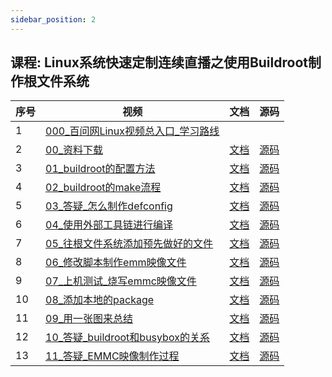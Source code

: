 ```yaml
---
sidebar_position: 2
---
```


## 课程: Linux系统快速定制连续直播之使用Buildroot制作根文件系统
| 序号 | 视频 | 文档 | 源码 |
| ---- | ---- | ---- | ---- |
| 1 | [000_百问网Linux视频总入口_学习路线](https://www.bilibili.com/video/BV1hnEiznEDa/?p=1) |  |  |
| 2 | [00_资料下载](https://www.bilibili.com/video/BV1hnEiznEDa/?p=2) | [文档](https://gitee.com/weidongshan/rootfs_build_by_buildroot/tree/master/源码与文档) | [源码](https://gitee.com/weidongshan/rootfs_build_by_buildroot/tree/master/源码与文档/源码) |
| 3 | [01_buildroot的配置方法](https://www.bilibili.com/video/BV1hnEiznEDa/?p=3) | [文档](https://gitee.com/weidongshan/rootfs_build_by_buildroot/tree/master/源码与文档) | [源码](https://gitee.com/weidongshan/rootfs_build_by_buildroot/tree/master/源码与文档/源码) |
| 4 | [02_buildroot的make流程](https://www.bilibili.com/video/BV1hnEiznEDa/?p=4) | [文档](https://gitee.com/weidongshan/rootfs_build_by_buildroot/tree/master/源码与文档) | [源码](https://gitee.com/weidongshan/rootfs_build_by_buildroot/tree/master/源码与文档/源码) |
| 5 | [03_答疑_怎么制作defconfig](https://www.bilibili.com/video/BV1hnEiznEDa/?p=5) | [文档](https://gitee.com/weidongshan/rootfs_build_by_buildroot/tree/master/源码与文档) | [源码](https://gitee.com/weidongshan/rootfs_build_by_buildroot/tree/master/源码与文档/源码) |
| 6 | [04_使用外部工具链进行编译](https://www.bilibili.com/video/BV1hnEiznEDa/?p=6) | [文档](https://gitee.com/weidongshan/rootfs_build_by_buildroot/tree/master/源码与文档) | [源码](https://gitee.com/weidongshan/rootfs_build_by_buildroot/tree/master/源码与文档/源码) |
| 7 | [05_往根文件系统添加预先做好的文件](https://www.bilibili.com/video/BV1hnEiznEDa/?p=7) | [文档](https://gitee.com/weidongshan/rootfs_build_by_buildroot/tree/master/源码与文档) | [源码](https://gitee.com/weidongshan/rootfs_build_by_buildroot/tree/master/源码与文档/源码) |
| 8 | [06_修改脚本制作emm映像文件](https://www.bilibili.com/video/BV1hnEiznEDa/?p=8) | [文档](https://gitee.com/weidongshan/rootfs_build_by_buildroot/tree/master/源码与文档) | [源码](https://gitee.com/weidongshan/rootfs_build_by_buildroot/tree/master/源码与文档/源码) |
| 9 | [07_上机测试_烧写emmc映像文件](https://www.bilibili.com/video/BV1hnEiznEDa/?p=9) | [文档](https://gitee.com/weidongshan/rootfs_build_by_buildroot/tree/master/源码与文档) | [源码](https://gitee.com/weidongshan/rootfs_build_by_buildroot/tree/master/源码与文档/源码) |
| 10 | [08_添加本地的package](https://www.bilibili.com/video/BV1hnEiznEDa/?p=10) | [文档](https://gitee.com/weidongshan/rootfs_build_by_buildroot/tree/master/源码与文档) | [源码](https://gitee.com/weidongshan/rootfs_build_by_buildroot/tree/master/源码与文档/源码) |
| 11 | [09_用一张图来总结](https://www.bilibili.com/video/BV1hnEiznEDa/?p=11) | [文档](https://gitee.com/weidongshan/rootfs_build_by_buildroot/tree/master/源码与文档) | [源码](https://gitee.com/weidongshan/rootfs_build_by_buildroot/tree/master/源码与文档/源码) |
| 12 | [10_答疑_buildroot和busybox的关系](https://www.bilibili.com/video/BV1hnEiznEDa/?p=12) | [文档](https://gitee.com/weidongshan/rootfs_build_by_buildroot/tree/master/源码与文档) | [源码](https://gitee.com/weidongshan/rootfs_build_by_buildroot/tree/master/源码与文档/源码) |
| 13 | [11_答疑_EMMC映像制作过程](https://www.bilibili.com/video/BV1hnEiznEDa/?p=13) | [文档](https://gitee.com/weidongshan/rootfs_build_by_buildroot/tree/master/源码与文档) | [源码](https://gitee.com/weidongshan/rootfs_build_by_buildroot/tree/master/源码与文档/源码) |

